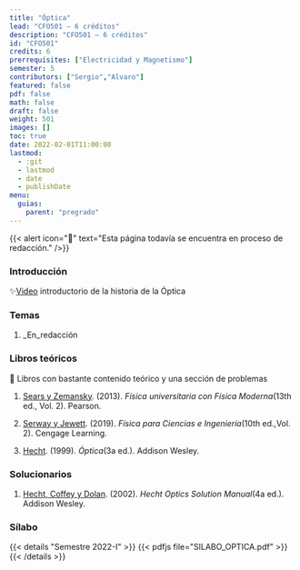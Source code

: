 ```yaml
---
title: "Óptica"
lead: "CFO501 — 6 créditos"
description: "CFO501 — 6 créditos"
id: "CFO501"
credits: 6
prerrequisites: ["Electricidad y Magnetismo"]
semester: 5
contributors: ["Sergio","Alvaro"]
featured: false
pdf: false
math: false
draft: false
weight: 501
images: []
toc: true
date: 2022-02-01T11:00:00
lastmod:
  - :git
  - lastmod
  - date
  - publishDate
menu:
  guias:
    parent: "pregrado"
---
```


{{< alert icon="🔔" text="Esta página todavía se encuentra en proceso de redacción." />}}

### Introducción

✨[Video](https://www.youtube.com/watch?v=a7ZHi2kDndo) introductorio de la historia de la Óptica

### Temas

1. _En_redacción

### Libros teóricos

🔸 Libros con bastante contenido teórico y una sección de problemas

1. [Sears y Zemansky](https://drive.google.com/file/d/1UL5N5tOzg7CX_hqzdJ27o5u6Tqovkd_6/view?usp=sharing). (2013). *Física universitaria con Física Moderna*(13th ed., Vol. 2). Pearson.

2. [Serway y Jewett](https://drive.google.com/file/d/1JEbZMzHgeeTxnWq70dh3g15DDDhn_seZ/view?usp=sharing). (2019). *Física para Ciencias e Ingeniería*(10th ed.,Vol. 2). Cengage Learning.

3. [Hecht](https://drive.google.com/file/d/1sizB_Id_OJGc3BleO8-DCzGpYJlLAT2R/view?usp=sharing). (1999). *Óptica*(3a ed.). Addison Wesley.

### Solucionarios

1. [Hecht, Coffey y Dolan](https://drive.google.com/file/d/1MaQXCpE1mw6ZP4CqUpgxyTqjvr5KK-4W/view?usp=sharing). (2002). *Hecht Optics Solution Manual*(4a ed.). Addison Wesley.

### Sílabo

{{< details "Semestre 2022-I" >}}
{{< pdfjs file="SILABO_OPTICA.pdf" >}}
{{< /details >}}
